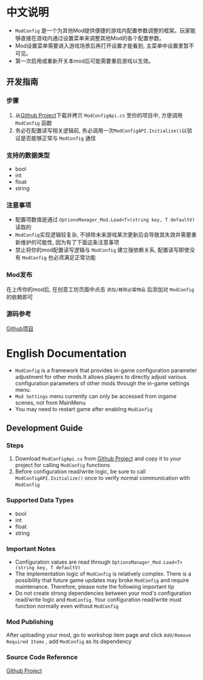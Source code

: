 # 中文说明
*  `ModConfig` 是一个为其他Mod提供便捷的游戏内配置参数调整的框架。玩家能够直接在游戏内通过设置菜单来调整其他Mod的各个配置参数。  
* Mod设置菜单需要进入游戏场景后再打开设置才能看到, 主菜单中设置里暂不可见。  
* 第一次启用或重新开关本mod后可能需要重启游戏以生效。

## 开发指南

### 步骤
1. 从[Github Project](https://github.com/FrozenFish259/duckov_mod_config)下载并拷贝 `ModConfigApi.cs` 至你的项目中, 方便调用 `ModConfig` 函数
2. 务必在配置读写相关逻辑前, 务必调用一次`ModConfigAPI.Initialize()`以验证是否能够正常与 `ModConfig` 通信

### 支持的数据类型
* bool
* int
* float
* string

### 注意事项
* 配置项数值是通过 `OptionsManager_Mod.Load<T>(string key, T defaultV)` 读取的
* `ModConfig`实现逻辑较复杂, 不排除未来游戏某次更新后会导致其失效并需要重新维护的可能性, 因为有了下面这条注意事项
* 禁止将你的mod配置读写逻辑与 `ModConfig` 建立强依赖关系, 配置读写即使没有 `ModConfig` 也必须满足正常功能

### Mod发布
在上传你的mod后, 在创意工坊页面中点击 `添加/移除必需物品` 后添加对 `ModConfig` 的依赖即可

### 源码参考
[Github项目](https://github.com/FrozenFish259/duckov_mod_config)  


# English Documentation

* `ModConfig` is a framework that provides in-game configuration parameter adjustment for other mods.It allows players to directly adjust various configuration parameters of other mods through the in-game settings menu.  
* `Mod Settings` menu currently can only be accessed from ingame scenes, not from MainMenu  
* You may need to restart game after enabling `ModConfig`

## Development Guide

### Steps
1. Download `ModConfigApi.cs` from [Github Project](https://github.com/FrozenFish259/duckov_mod_config) and copy it to your project for calling `ModConfig` functions
2. Before configuration read/write logic, be sure to call `ModConfigAPI.Initialize()` once to verify normal communication with `ModConfig`

### Supported Data Types
* bool
* int
* float
* string

### Important Notes
* Configuration values are read through `OptionsManager_Mod.Load<T>(string key, T defaultV)`
* The implementation logic of `ModConfig` is relatively complex. There is a possibility that future game updates may broke `ModConfig` and require maintenance. Therefore, please note the following important tip
* Do not create strong dependencies between your mod's configuration read/write logic and `ModConfig`. Your configuration read/write must function normally even without `ModConfig`

### Mod Publishing
After uploading your mod, go to workshop item page and click `Add/Remove Required Items` , add `ModConfig` as its dependency

### Source Code Reference
[Github Project](https://github.com/FrozenFish259/duckov_mod_config)